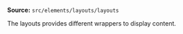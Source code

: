**Source:** `src/elements/layouts/layouts`

The layouts provides different wrappers to display content.